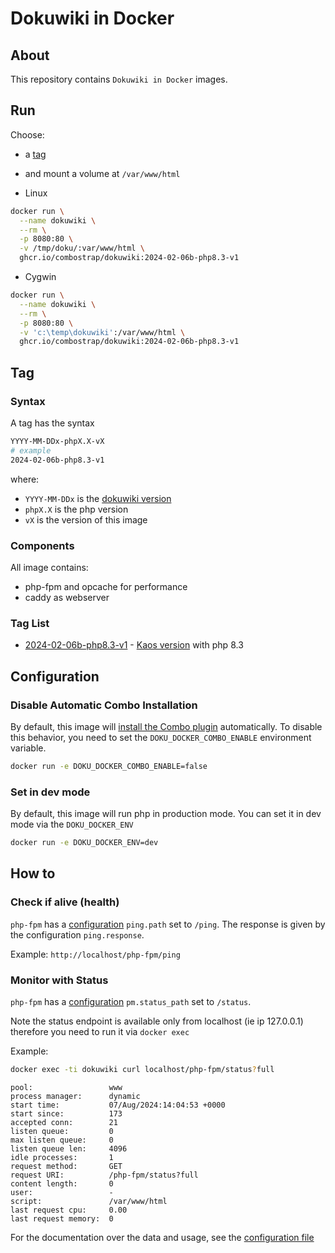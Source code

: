 # Dokuwiki in Docker


## About
This repository contains `Dokuwiki in Docker` images.

## Run

Choose:
* a [tag](https://github.com/ComboStrap/dokuwiki-docker/pkgs/container/dokuwiki/versions) 
* and mount a volume at `/var/www/html`

* Linux
```bash
docker run \
  --name dokuwiki \
  --rm \
  -p 8080:80 \
  -v /tmp/doku/:var/www/html \
  ghcr.io/combostrap/dokuwiki:2024-02-06b-php8.3-v1
```
* Cygwin
```bash
docker run \
  --name dokuwiki \
  --rm \
  -p 8080:80 \
  -v 'c:\temp\dokuwiki':/var/www/html \
  ghcr.io/combostrap/dokuwiki:2024-02-06b-php8.3-v1
```

## Tag

### Syntax

A tag has the syntax
```bash
YYYY-MM-DDx-phpX.X-vX
# example
2024-02-06b-php8.3-v1
```
where:
  * `YYYY-MM-DDx` is the [dokuwiki version](https://download.dokuwiki.org/archive)
  * `phpX.X` is the php version
  * `vX` is the version of this image

### Components

All image contains:
* php-fpm and opcache for performance
* caddy as webserver

### Tag List

  * [2024-02-06b-php8.3-v1](Dockerfiles/2024-02-06/Dockerfile) - [Kaos version](https://www.dokuwiki.org/changes#release_2024-02-06a_kaos) with php 8.3


## Configuration

### Disable Automatic Combo Installation

By default, this image will [install the Combo plugin](https://combostrap.com/get-started/how-to-install-combo-zzjmtimy) automatically. 
To disable this behavior, you need to set the `DOKU_DOCKER_COMBO_ENABLE` environment variable.

```bash
docker run -e DOKU_DOCKER_COMBO_ENABLE=false
```

### Set in dev mode

By default, this image will run php in production mode.
You can set it in dev mode via the `DOKU_DOCKER_ENV`

```bash
docker run -e DOKU_DOCKER_ENV=dev
```

## How to

### Check if alive (health)

`php-fpm` has a [configuration](Dockerfiles/2024-02-06/resources/php-fpm/www.conf) `ping.path` set to `/ping`.
The response is given by the configuration `ping.response`.

Example: `http://localhost/php-fpm/ping`

### Monitor with Status

`php-fpm` has a [configuration](Dockerfiles/2024-02-06/resources/php-fpm/www.conf) `pm.status_path` set to `/status`.

Note the status endpoint is available only from localhost (ie ip 127.0.0.1)
therefore you need to run it via `docker exec`

Example: 
```bash
docker exec -ti dokuwiki curl localhost/php-fpm/status?full
```
```
pool:                 www
process manager:      dynamic
start time:           07/Aug/2024:14:04:53 +0000
start since:          173
accepted conn:        21
listen queue:         0
max listen queue:     0
listen queue len:     4096
idle processes:       1
request method:       GET
request URI:          /php-fpm/status?full
content length:       0
user:                 -
script:               /var/www/html
last request cpu:     0.00
last request memory:  0
```

For the documentation over the data and usage, see the [configuration file](Dockerfiles/2024-02-06/resources/php-fpm/www.conf)
